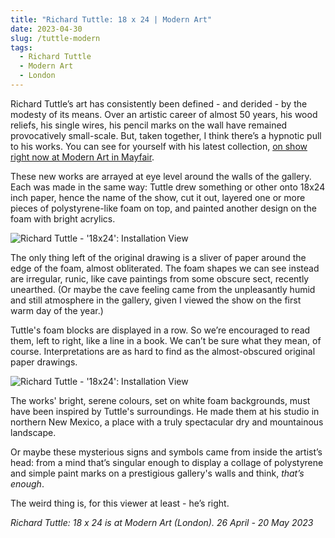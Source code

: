 ```yaml
---
title: "Richard Tuttle: 18 x 24 | Modern Art"
date: 2023-04-30
slug: /tuttle-modern
tags:
  - Richard Tuttle
  - Modern Art
  - London
---
```


Richard Tuttle’s art has consistently been defined - and derided - by the modesty of its means. Over an artistic career of almost 50 years, his wood reliefs, his single wires, his pencil marks on the wall have remained provocatively small-scale. But, taken together, I think there’s a hypnotic pull to his works. You can see for yourself with his latest collection, [on show right now at Modern Art in Mayfair](https://modernart.net/exhibitions/richard-tuttle-18-x-24).

These new works are arrayed at eye level around the walls of the gallery. Each was made in the same way: Tuttle drew something or other onto 18x24 inch paper, hence the name of the show, cut it out, layered one or more pieces of polystyrene-like foam on top, and painted another design on the foam with bright acrylics.

![Richard Tuttle - '18x24': Installation View](/tuttle-modern-1.jpeg)

The only thing left of the original drawing is a sliver of paper around the edge of the foam, almost obliterated. The foam shapes we can see instead are irregular, runic, like cave paintings from some obscure sect, recently unearthed. (Or maybe the cave feeling came from the unpleasantly humid and still atmosphere in the gallery, given I viewed the show on the first warm day of the year.)

Tuttle's foam blocks are displayed in a row. So we’re encouraged to read them, left to right, like a line in a book. We can’t be sure what they mean, of course. Interpretations are as hard to find as the almost-obscured original paper drawings.

![Richard Tuttle - '18x24': Installation View](/tuttle-modern-2.jpeg)

The works' bright, serene colours, set on white foam backgrounds, must have been inspired by Tuttle's surroundings. He made them at his studio in northern New Mexico, a place with a truly spectacular dry and mountainous landscape. 

Or maybe these mysterious signs and symbols came from inside the artist’s head: from a mind that’s singular enough to display a collage of polystyrene and simple paint marks on a prestigious gallery's walls and think, *that’s enough*. 

The weird thing is, for this viewer at least - he’s right.

*Richard Tuttle: 18 x 24 is at Modern Art (London). 26 April - 20 May 2023*
